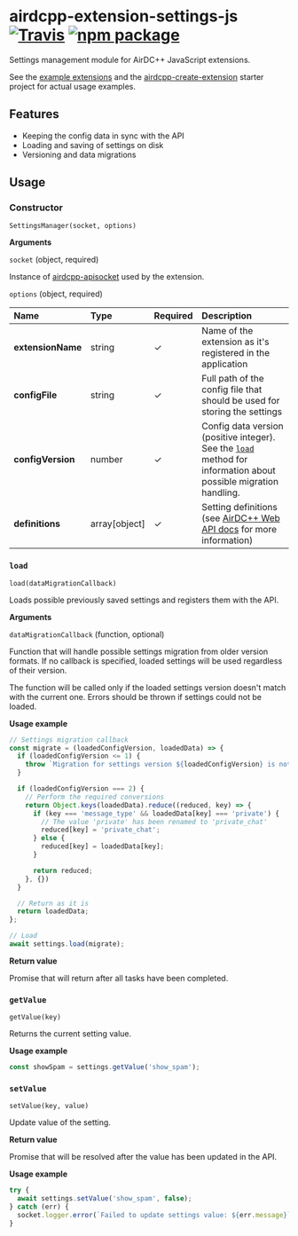 # airdcpp-extension-settings-js [![Travis][build-badge]][build] [![npm package][npm-badge]][npm]

Settings management module for AirDC++ JavaScript extensions.

See the [example extensions](https://github.com/airdcpp-web/airdcpp-extension-js/tree/master/examples) and the [airdcpp-create-extension](https://github.com/airdcpp-web/airdcpp-create-extension) starter project for actual usage examples.

## Features

- Keeping the config data in sync with the API
- Loading and saving of settings on disk 
- Versioning and data migrations

## Usage

### Constructor

`SettingsManager(socket, options)`

**Arguments**

`socket` (object, required)

Instance of [airdcpp-apisocket](https://github.com/airdcpp-web/airdcpp-apisocket-js/) used by the extension.

`options` (object, required)

| Name | Type | Required | Description
| :--- | :--- | :--- | :--- |
| **extensionName** | string | ✓ | Name of the extension as it's registered in the application |
| **configFile** | string | ✓ | Full path of the config file that should be used for storing the settings |
| **configVersion** | number | ✓ | Config data version (positive integer). See the [`load`](#load) method for information about possible migration handling. |
| **definitions** | array[object] | ✓ | Setting definitions (see [AirDC++ Web API docs](http://docs.airdcpp.apiary.io/#reference/extension-entities/methods/post-setting-definitions) for more information)|



### `load`

`load(dataMigrationCallback)`

Loads possible previously saved settings and registers them with the API. 

**Arguments**

`dataMigrationCallback` (function, optional)

Function that will handle possible settings migration from older version formats. If no callback is specified, loaded settings will be used regardless of their version.

The function will be called only if the loaded settings version doesn't match with the current one. Errors should be thrown if settings could not be loaded.


**Usage example**

```js
// Settings migration callback
const migrate = (loadedConfigVersion, loadedData) => {
  if (loadedConfigVersion <= 1) {
    throw `Migration for settings version ${loadedConfigVersion} is not supported`;
  }

  if (loadedConfigVersion === 2) {
    // Perform the required conversions
    return Object.keys(loadedData).reduce((reduced, key) => {
      if (key === 'message_type' && loadedData[key] === 'private') {
        // The value 'private' has been renamed to 'private_chat'
        reduced[key] = 'private_chat';
      } else {
        reduced[key] = loadedData[key];
      }

      return reduced;
    }, {})
  }

  // Return as it is
  return loadedData;
};

// Load
await settings.load(migrate);
```

**Return value**

Promise that will return after all tasks have been completed.



### `getValue`

`getValue(key)`

Returns the current setting value.

**Usage example**

```js
const showSpam = settings.getValue('show_spam');
```



### `setValue`

`setValue(key, value)`

Update value of the setting.

**Return value**

Promise that will be resolved after the value has been updated in the API.

**Usage example**

```js
try {
  await settings.setValue('show_spam', false);
} catch (err) {
  socket.logger.error(`Failed to update settings value: ${err.message}`);
}
```

[build-badge]: https://img.shields.io/travis/airdcpp-web/airdcpp-extension-settings-js/master.svg?style=flat-square
[build]: https://travis-ci.org/airdcpp-web/airdcpp-extension-settings-js

[npm-badge]: https://img.shields.io/npm/v/airdcpp-extension-settings.svg?style=flat-square
[npm]: https://www.npmjs.org/package/airdcpp-extension-settings
